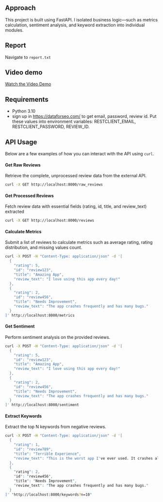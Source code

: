 ## Approach

This project is built using FastAPI. 
I isolated business logic—such as metrics calculation, sentiment analysis, and keyword extraction into individual modules. 

## Report
Navigate to ```report.txt```

## Video demo
[Watch the Video Demo](https://www.loom.com/share/3f357e8dd6c34ce8b9c37556c6dcb8b4?sid=b885102f-576a-49fa-864a-01475136ce43)


## Requirements

- Python 3.10
- sign up in https://dataforseo.com/ to get email, password, review id. Put these values into environment variables: RESTCLIENT_EMAIL, RESTCLIENT_PASSWORD, REVIEW_ID.


## API Usage

Below are a few examples of how you can interact with the API using `curl`.

#### Get Raw Reviews
Retrieve the complete, unprocessed review data from the external API.

```bash
curl -X GET http://localhost:8000/raw_reviews
```

#### Get Processed Reviews
Fetch review data with essential fields (rating, id, title, and review_text) extracted

```bash
curl -X GET http://localhost:8000/reviews
```

#### Calculate Metrics
Submit a list of reviews to calculate metrics such as average rating, rating distribution, and missing values count.

```bash
curl -X POST -H "Content-Type: application/json" -d '[
  {
    "rating": 5,
    "id": "review123",
    "title": "Amazing App",
    "review_text": "I love using this app every day!"
  },
  {
    "rating": 2,
    "id": "review456",
    "title": "Needs Improvement",
    "review_text": "The app crashes frequently and has many bugs."
  }
]' http://localhost:8000/metrics
```

#### Get Sentiment
Perform sentiment analysis on the provided reviews.

```bash
curl -X POST -H "Content-Type: application/json" -d '[
  {
    "rating": 5,
    "id": "review123",
    "title": "Amazing App",
    "review_text": "I love using this app every day!"
  },
  {
    "rating": 2,
    "id": "review456",
    "title": "Needs Improvement",
    "review_text": "The app crashes frequently and has many bugs."
  }
]' http://localhost:8000/sentiment
```

#### Extract Keywords
Extract the top N keywords from negative reviews. 

```bash
curl -X POST -H "Content-Type: application/json" -d '[
  {
    "rating": 1,
    "id": "review789",
    "title": "Terrible Experience",
    "review_text": "This is the worst app I've ever used. It crashes all the time!"
  },
  {
    "rating": 2,
    "id": "review456",
    "title": "Needs Improvement",
    "review_text": "The app crashes frequently and has many bugs."
  }
]' "http://localhost:8000/keywords?n=10"
```
